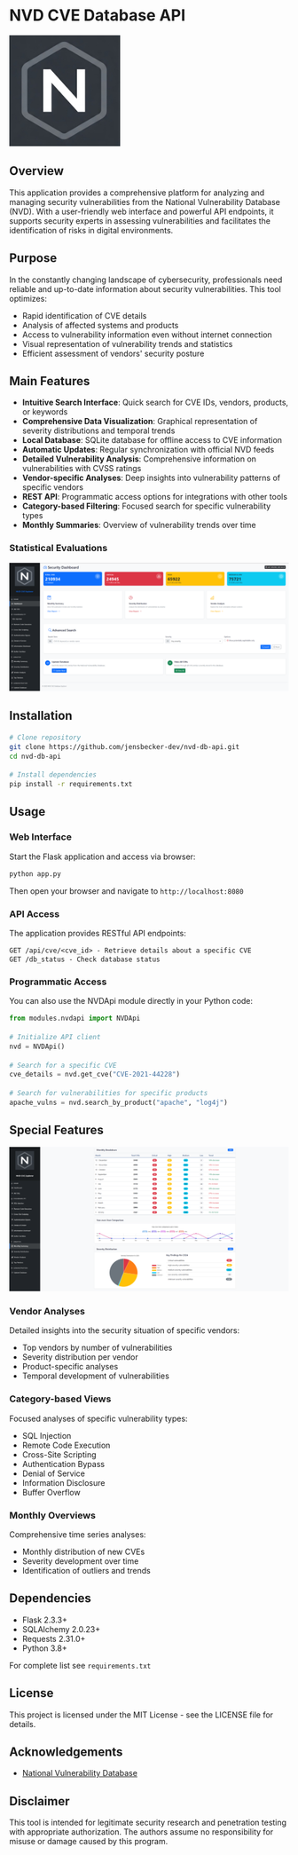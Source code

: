 # NVD CVE Database API

<img src="static/logo.png" alt="NVD CVE Database Logo" width="200">

## Overview
This application provides a comprehensive platform for analyzing and managing security vulnerabilities from the National Vulnerability Database (NVD). With a user-friendly web interface and powerful API endpoints, it supports security experts in assessing vulnerabilities and facilitates the identification of risks in digital environments.

## Purpose
In the constantly changing landscape of cybersecurity, professionals need reliable and up-to-date information about security vulnerabilities. This tool optimizes:
- Rapid identification of CVE details
- Analysis of affected systems and products
- Access to vulnerability information even without internet connection
- Visual representation of vulnerability trends and statistics
- Efficient assessment of vendors' security posture

## Main Features
- **Intuitive Search Interface**: Quick search for CVE IDs, vendors, products, or keywords
- **Comprehensive Data Visualization**: Graphical representation of severity distributions and temporal trends
- **Local Database**: SQLite database for offline access to CVE information
- **Automatic Updates**: Regular synchronization with official NVD feeds
- **Detailed Vulnerability Analysis**: Comprehensive information on vulnerabilities with CVSS ratings
- **Vendor-specific Analyses**: Deep insights into vulnerability patterns of specific vendors
- **REST API**: Programmatic access options for integrations with other tools
- **Category-based Filtering**: Focused search for specific vulnerability types
- **Monthly Summaries**: Overview of vulnerability trends over time

### Statistical Evaluations

![Dashboard](screenshots/dashboard.png)

## Installation

```bash
# Clone repository
git clone https://github.com/jensbecker-dev/nvd-db-api.git
cd nvd-db-api

# Install dependencies
pip install -r requirements.txt
```

## Usage

### Web Interface
Start the Flask application and access via browser:

```bash
python app.py
```

Then open your browser and navigate to `http://localhost:8080`

### API Access
The application provides RESTful API endpoints:

```
GET /api/cve/<cve_id> - Retrieve details about a specific CVE
GET /db_status - Check database status
```

### Programmatic Access
You can also use the NVDApi module directly in your Python code:

```python
from modules.nvdapi import NVDApi

# Initialize API client
nvd = NVDApi()

# Search for a specific CVE
cve_details = nvd.get_cve("CVE-2021-44228")

# Search for vulnerabilities for specific products
apache_vulns = nvd.search_by_product("apache", "log4j")
```

## Special Features

![Monthly Summaries](screenshots/monthly_sum.png)

### Vendor Analyses
Detailed insights into the security situation of specific vendors:
- Top vendors by number of vulnerabilities
- Severity distribution per vendor
- Product-specific analyses
- Temporal development of vulnerabilities

### Category-based Views
Focused analyses of specific vulnerability types:
- SQL Injection
- Remote Code Execution
- Cross-Site Scripting
- Authentication Bypass
- Denial of Service
- Information Disclosure
- Buffer Overflow

### Monthly Overviews
Comprehensive time series analyses:
- Monthly distribution of new CVEs
- Severity development over time
- Identification of outliers and trends

## Dependencies
- Flask 2.3.3+
- SQLAlchemy 2.0.23+
- Requests 2.31.0+
- Python 3.8+

For complete list see `requirements.txt`

## License
This project is licensed under the MIT License - see the LICENSE file for details.

## Acknowledgements
- [National Vulnerability Database](https://nvd.nist.gov/)

## Disclaimer
This tool is intended for legitimate security research and penetration testing with appropriate authorization. The authors assume no responsibility for misuse or damage caused by this program.